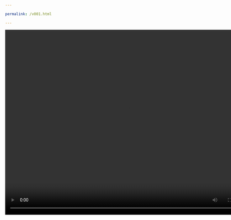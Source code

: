 ```yaml
---

permalink: /v001.html

---
```


<video src="/221288263-1-16.mp4" width="800px" height="600px" controls="controls"></video>
